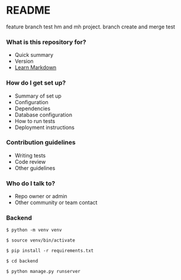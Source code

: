 # README #
feature branch test
hm and mh project. branch create and merge test
### What is this repository for? ###

* Quick summary
* Version
* [Learn Markdown](https://bitbucket.org/tutorials/markdowndemo)

### How do I get set up? ###

* Summary of set up
* Configuration
* Dependencies
* Database configuration
* How to run tests
* Deployment instructions

### Contribution guidelines ###

* Writing tests
* Code review
* Other guidelines

### Who do I talk to? ###

* Repo owner or admin
* Other community or team contact

### Backend
```
$ python -m venv venv
```
```
$ source venv/bin/activate
```
```
$ pip install -r requirements.txt
```
```
$ cd backend
```
```
$ python manage.py runserver
```